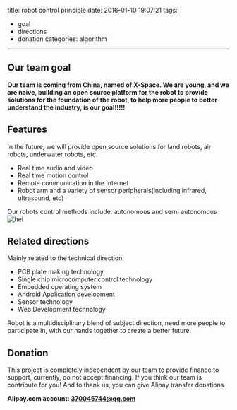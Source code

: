 title: robot control principle
date: 2016-01-10 19:07:21
tags: 
- goal
- directions
- donation
categories: algorithm
---

Our team goal
---
**Our team is coming from China, named of X-Space. We are young, and we are naive, building an open source platform for the robot to provide solutions for the foundation of the robot, to help more people to better understand the industry, is our goal!!!!!**<!--more-->

Features
---
In the future, we will provide open source solutions for land robots, air robots, underwater robots, etc.

* Real time audio and video
* Real time motion control
* Remote communication in the Internet
* Robot arm and a variety of sensor peripherals(including infrared, ultrasound, etc)

Our robots control methods include: autonomous and serni autonomous</br>
![hei](/img/icon.png)

Related directions
---
Mainly related to the technical direction:

* PCB plate making technology
* Single chip microcomputer control technology
* Embedded operating system
* Android Application development
* Sensor technology
* Web Development technology

Robot is a multidisciplinary blend of subject direction, need more people to participate in, with our hands together to create a better future.

Donation
---
This project is completely independent by our team to provide finance to support, currently, do not accept financing. If you think our team is contribute for you! And to thank us, you can give Alipay transfer donations.

**Alipay.com account: 370045744@qq.com**